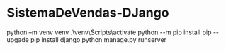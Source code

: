 # SistemaDeVendas-DJango

 python –m venv venv
 .\venv\Scripts\activate
 python --m pip install pip --upgade
 pip install django
 python manage.py runserver 